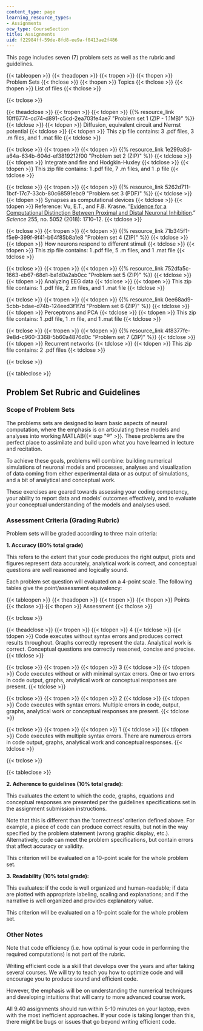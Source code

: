 ```yaml
---
content_type: page
learning_resource_types:
- Assignments
ocw_type: CourseSection
title: Assignments
uid: f22984ff-59de-8fd8-ee9a-f0413ae2f486
---
```


This page includes seven (7) problem sets as well as the rubric and guidelines.

{{< tableopen >}}
{{< theadopen >}}
{{< tropen >}}
{{< thopen >}}
Problem Sets
{{< thclose >}}
{{< thopen >}}
Topics
{{< thclose >}}
{{< thopen >}}
List of files
{{< thclose >}}

{{< trclose >}}

{{< theadclose >}}
{{< tropen >}}
{{< tdopen >}}
{{% resource_link 10ff6774-cd74-d891-c5cd-2ea703fe4ae7 "Problem set 1 (ZIP - 1.1MB)" %}}
{{< tdclose >}}
{{< tdopen >}}
Diffusion, equivalent circuit and Nernst potential
{{< tdclose >}}
{{< tdopen >}}
This zip file contains: 3 .pdf files, 3 .m files, and 1 .mat file
{{< tdclose >}}

{{< trclose >}}
{{< tropen >}}
{{< tdopen >}}
{{% resource_link 1e299a8d-a64a-634b-604d-ef3819212f00 "Problem set 2 (ZIP)" %}}
{{< tdclose >}}
{{< tdopen >}}
Integrate and fire and Hodgkin-Huxley
{{< tdclose >}}
{{< tdopen >}}
This zip file contains: 1 .pdf file, 7 .m files, and 1 .p file
{{< tdclose >}}

{{< trclose >}}
{{< tropen >}}
{{< tdopen >}}
{{% resource_link 5262d711-1bcf-17c7-33cb-80c68591ebc9 "Problem set 3 (PDF)" %}}
{{< tdclose >}}
{{< tdopen >}}
Synapses as computational devices
{{< tdclose >}}
{{< tdopen >}}
Reference: Vu, E.T., and F.B. Krasne. “[Evidence for a Computational Distinction Between Proximal and Distal Neuronal Inhibition](https://science.sciencemag.org/content/255/5052/1710).” _Science_ 255, no. 5052 (2018): 1710–12.
{{< tdclose >}}

{{< trclose >}}
{{< tropen >}}
{{< tdopen >}}
{{% resource_link 71b345f1-f5e9-399f-9f41-b64f85b8a1e8 "Problem set 4 (ZIP)" %}}
{{< tdclose >}}
{{< tdopen >}}
How neurons respond to different stimuli
{{< tdclose >}}
{{< tdopen >}}
This zip file contains: 1 .pdf file, 5 .m files, and 1 .mat file
{{< tdclose >}}

{{< trclose >}}
{{< tropen >}}
{{< tdopen >}}
{{% resource_link 752dfa5c-1663-eb67-68d1-ba1d0a2ab0cc "Problem set 5 (ZIP)" %}}
{{< tdclose >}}
{{< tdopen >}}
Analyzing EEG data
{{< tdclose >}}
{{< tdopen >}}
This zip file contains: 1 .pdf file, 2 .m files, and 1 .mat file
{{< tdclose >}}

{{< trclose >}}
{{< tropen >}}
{{< tdopen >}}
{{% resource_link 0ee68ad9-5cbb-bdae-d74b-124eed3f1f7d "Problem set 6 (ZIP)" %}}
{{< tdclose >}}
{{< tdopen >}}
Perceptrons and PCA
{{< tdclose >}}
{{< tdopen >}}
This zip file contains: 1 .pdf file, 1 .m file, and 1 .mat file
{{< tdclose >}}

{{< trclose >}}
{{< tropen >}}
{{< tdopen >}}
{{% resource_link 4f8377fe-9e8d-c960-3368-5b60a4876d0c "Problem set 7 (ZIP)" %}}
{{< tdclose >}}
{{< tdopen >}}
Recurrent networks
{{< tdclose >}}
{{< tdopen >}}
This zip file contains: 2 .pdf files
{{< tdclose >}}

{{< trclose >}}

{{< tableclose >}}

Problem Set Rubric and Guidelines
---------------------------------

### Scope of Problem Sets

The problems sets are designed to learn basic aspects of neural computation, where the emphasis is on articulating these models and analyses into working MATLAB{{< sup "®" >}}. These problems are the perfect place to assimilate and build upon what you have learned in lecture and recitation.

To achieve these goals, problems will combine: building numerical simulations of neuronal models and processes, analyses and visualization of data coming from either experimental data or as output of simulations, and a bit of analytical and conceptual work.

These exercises are geared towards assessing your coding competency, your ability to report data and models’ outcomes effectively, and to evaluate your conceptual understanding of the models and analyses used.

### Assessment Criteria (Grading Rubric)

Problem sets will be graded according to three main criteria:

**1\. Accuracy (80% total grade)**

This refers to the extent that your code produces the right output, plots and figures represent data accurately, analytical work is correct, and conceptual questions are well reasoned and logically sound.

Each problem set question will evaluated on a 4-point scale. The following tables give the point/assessment equivalency:

{{< tableopen >}}
{{< theadopen >}}
{{< tropen >}}
{{< thopen >}}
Points
{{< thclose >}}
{{< thopen >}}
Assessment
{{< thclose >}}

{{< trclose >}}

{{< theadclose >}}
{{< tropen >}}
{{< tdopen >}}
4
{{< tdclose >}}
{{< tdopen >}}
Code executes without syntax errors and produces correct results throughout. Graphs correctly represent the data. Analytical work is correct. Conceptual questions are correctly reasoned, concise and precise.
{{< tdclose >}}

{{< trclose >}}
{{< tropen >}}
{{< tdopen >}}
3
{{< tdclose >}}
{{< tdopen >}}
Code executes without or with minimal syntax errors. One or two errors in code output, graphs, analytical work or conceptual responses are present.
{{< tdclose >}}

{{< trclose >}}
{{< tropen >}}
{{< tdopen >}}
2
{{< tdclose >}}
{{< tdopen >}}
Code executes with syntax errors. Multiple errors in code, output, graphs, analytical work or conceptual responses are present.
{{< tdclose >}}

{{< trclose >}}
{{< tropen >}}
{{< tdopen >}}
1
{{< tdclose >}}
{{< tdopen >}}
Code executes with multiple syntax errors. There are numerous errors in code output, graphs, analytical work and conceptual responses.
{{< tdclose >}}

{{< trclose >}}

{{< tableclose >}}
  
**2\. Adherence to guidelines (10% total grade):**

This evaluates the extent to which the code, graphs, equations and conceptual responses are presented per the guidelines specifications set in the assignment submission instructions.

Note that this is different than the ‘correctness’ criterion defined above. For example, a piece of code can produce correct results, but not in the way specified by the problem statement (wrong graphic display, etc.). Alternatively, code can meet the problem specifications, but contain errors that affect accuracy or validity.

This criterion will be evaluated on a 10-point scale for the whole problem set.

**3\. Readability (10% total grade):**

This evaluates: if the code is well organized and human-readable; if data are plotted with appropriate labeling, scaling and explanations; and if the narrative is well organized and provides explanatory value.

This criterion will be evaluated on a 10-point scale for the whole problem set.

### Other Notes

Note that code efficiency (i.e. how optimal is your code in performing the required computations) is not part of the rubric.

Writing efficient code is a skill that develops over the years and after taking several courses. We will try to teach you how to optimize code and will encourage you to produce sound and efficient code.

However, the emphasis will be on understanding the numerical techniques and developing intuitions that will carry to more advanced course work.

All 9.40 assignments should run within 5-10 minutes on your laptop, even with the most inefficient approaches. If your code is taking longer than this, there might be bugs or issues that go beyond writing efficient code.
